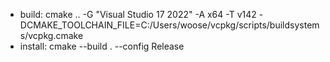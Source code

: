 - build: cmake .. -G "Visual Studio 17 2022" -A x64 -T v142 -DCMAKE_TOOLCHAIN_FILE=C:/Users/woose/vcpkg/scripts/buildsystems/vcpkg.cmake
- install: cmake --build . --config Release